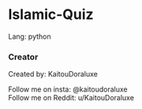 # Islamic-Quiz

Lang: python

### Creator 
Created by: KaitouDoraluxe

Follow me on insta: @kaitoudoraluxe    
Follow me on Reddit: u/KaitouDoraluxe
